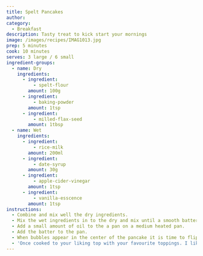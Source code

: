 ```yaml
---
title: Spelt Pancakes
author:
category:
  - Breakfast
description: Tasty treat to kick start your mornings
image: /images/recipes/IMAG1013.jpg
prep: 5 minutes
cook: 10 minutes
serves: 3 large / 6 small
ingredient-groups:
  - name: Dry
    ingredients:
      - ingredient:
          - spelt-flour
        amount: 100g
      - ingredient:
          - baking-powder
        amount: 1tsp
      - ingredient:
          - milled-flax-seed
        amount: 1tbsp
  - name: Wet
    ingredients:
      - ingredient:
          - rice-milk
        amount: 200ml
      - ingredient:
          - date-syrup
        amount: 30g
      - ingredient:
          - apple-cider-vinegar
        amount: 1tsp
      - ingredient:
          - vanilla-esscence
        amount: 1tsp
instructions:
  - Combine and mix well the dry ingredients.
  - Mix the wet ingredients in to the dry and mix until a smooth batter is created.
  - Add a small amount of oil to the a pan on a medium heated pan.
  - Add the batter to the pan.
  - When bubbles appear in the center of the pancake it is time to flip.
  - 'Once cooked to your liking top with your favourite toppings. I like to use maple syrup and dark chocolate. :)'
---
```



